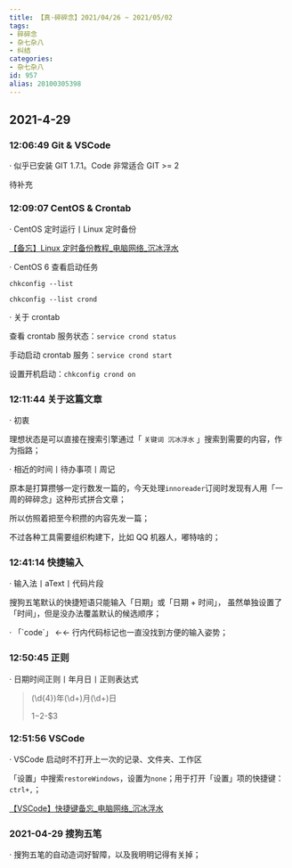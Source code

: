 ```yaml
---
title: 【真·碎碎念】2021/04/26 ~ 2021/05/02
tags:
- 碎碎念
- 杂七杂八
- 纠结
categories:
- 杂七杂八
id: 957
alias: 20100305398
---
```



## 2021-4-29

### 12:06:49 Git & VSCode

· 似乎已安装 GIT 1.7.1。Code 非常适合 GIT >= 2

待补充

### 12:09:07 CentOS & Crontab

· CentOS 定时运行丨Linux 定时备份

[【备忘】Linux 定时备份教程\_电脑网络\_沉冰浮水](https://www.wdssmq.com/post/20140816860.html "【备忘】Linux 定时备份教程\_电脑网络\_沉冰浮水")

· CentOS 6 查看启动任务

`chkconfig --list`

`chkconfig --list crond`

· 关于 crontab

查看 crontab 服务状态：`service crond status`

手动启动 crontab 服务：`service crond start`

设置开机启动：`chkconfig crond on`

<!-- ```bash
chkconfig crond off
chkconfig --list crond
chkconfig crond on
chkconfig --list crond
``` -->

### 12:11:44 关于这篇文章

· 初衷

理想状态是可以直接在搜索引擎通过「 `关键词 沉冰浮水` 」搜索到需要的内容，作为指路；

· 相近的时间丨待办事项丨周记

原本是打算攒够一定行数发一篇的，今天处理`innoreader`订阅时发现有人用「一周的碎碎念」这种形式拼合文章；

所以仿照着把至今积攒的内容先发一篇；

不过各种工具需要组织构建下，比如 QQ 机器人，嘟特啥的；

### 12:41:14 快捷输入

· 输入法丨aText丨代码片段

搜狗五笔默认的快捷短语只能输入「日期」或「日期 + 时间」， 虽然单独设置了「时间」，但是没办法覆盖默认的候选顺序；

· 「\`code\`」 ←← 行内代码标记也一直没找到方便的输入姿势；

### 12:50:45 正则

· 日期时间正则丨年月日丨正则表达式

> (\d{4})年(\d+)月(\d+)日
>
> $1-$2-$3

### 12:51:56 VSCode

· VSCode 启动时不打开上一次的记录、文件夹、工作区

「设置」中搜索`restoreWindows`，设置为`none`；用于打开「设置」项的快捷键：`ctrl+,`；

[【VSCode】快捷键备忘\_电脑网络\_沉冰浮水](https://www.wdssmq.com/post/20130525410.html "【VSCode】快捷键备忘\_电脑网络\_沉冰浮水")

### 2021-04-29 搜狗五笔

· 搜狗五笔的自动造词好智障，以及我明明记得有关掉；

<!--957-->
